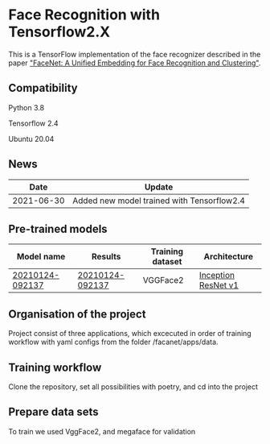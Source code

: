 # Face Recognition with Tensorflow2.X

This is a TensorFlow implementation of the face recognizer described in the paper
["FaceNet: A Unified Embedding for Face Recognition and Clustering"](http://arxiv.org/abs/1503.03832).

## Compatibility
Python 3.8

Tensorflow 2.4

Ubuntu 20.04

## News
| Date     | Update |
|----------|--------|
| 2021-06-30 | Added new model trained with Tensorflow2.4 |

## Pre-trained models
| Model name      | Results | Training dataset | Architecture |
|-----------------|---------| -----------------|-------------|
| [20210124-092137](https://drive.google.com/file/d/1r-B7XeNpPq7PMF7rvi5lTQBhE0-pdtmx/view?usp=sharing) | [20210124-092137](https://github.com/RuslanKosarev/FaceNet/blob/master/models/20210124-092137/logs/20210124-092137.log) | VGGFace2  | [Inception ResNet v1](https://github.com/RuslanKosarev/FaceNet/blob/master/facenet/models/inception_resnet_v1.py) |

## Organisation of the project
Project consist of three applications, which excecuted in order of training workflow with yaml configs from the folder /facanet/apps/data.   

## Training workflow
Clone the repository, set all possibilities with poetry, and cd into the project

## Prepare data sets
To train we used VggFace2, and megaface for validation 




